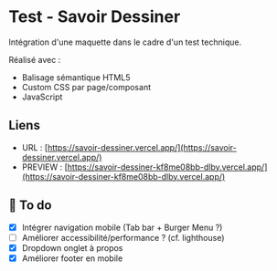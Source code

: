 # Test - Savoir Dessiner

Intégration d'une maquette dans le cadre d'un test technique.

Réalisé avec :

- Balisage sémantique HTML5
- Custom CSS par page/composant
- JavaScript

## Liens

* URL : [https://savoir-dessiner.vercel.app/](https://savoir-dessiner.vercel.app/)
* PREVIEW : [https://savoir-dessiner-kf8me08bb-dlby.vercel.app/](https://savoir-dessiner-kf8me08bb-dlby.vercel.app/)

## 📑 To do

* [X] Intégrer navigation mobile (Tab bar + Burger Menu ?)
* [ ] Améliorer accessibilité/performance ? (cf. lighthouse)
* [X] Dropdown onglet à propos
* [X] Améliorer footer en mobile
